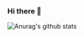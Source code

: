 ### Hi there 👋

<!--
**printprontend/printprontend** is a ✨ _special_ ✨ repository because its `README.md` (this file) appears on your GitHub profile.

Here are some ideas to get you started: 

- 🔭 I’m currently working on ... JAVASCRIPT
- 🌱 I’m currently learning ... HTML, JAVASCRIPT, CSS
-
-->

![Anurag's github stats](https://github-readme-stats.vercel.app/api?username=donnys&show_icons=true&theme=tokyonight)
